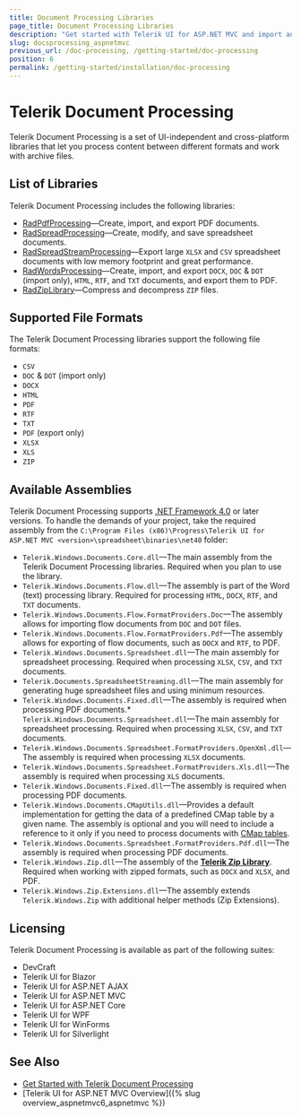 ```yaml
---
title: Document Processing Libraries
page_title: Document Processing Libraries
description: "Get started with Telerik UI for ASP.NET MVC and import and export content between different formats and work with archive files by using Telerik Document Processing."
slug: docsprocessing_aspnetmvc
previous_url: /doc-processing, /getting-started/doc-processing
position: 6
permalink: /getting-started/installation/doc-processing
---
```


# Telerik Document Processing

Telerik Document Processing is a set of UI-independent and cross-platform libraries that let you process content between different formats and work with archive files.

## List of Libraries

Telerik Document Processing includes the following libraries:

* [RadPdfProcessing](https://docs.telerik.com/devtools/document-processing/libraries/radpdfprocessing/overview)&mdash;Create, import, and export PDF documents.
* [RadSpreadProcessing](https://docs.telerik.com/devtools/document-processing/libraries/radspreadprocessing/overview)&mdash;Create, modify, and save spreadsheet documents.
* [RadSpreadStreamProcessing](https://docs.telerik.com/devtools/document-processing/libraries/radspreadstreamprocessing/overview)&mdash;Export large `XLSX` and `CSV` spreadsheet documents with low memory footprint and great performance.
* [RadWordsProcessing](https://docs.telerik.com/devtools/document-processing/libraries/radwordsprocessing/overview)&mdash;Create, import, and export `DOCX`, `DOC` & `DOT` (import only), `HTML`, `RTF`, and `TXT` documents, and export them to PDF.
* [RadZipLibrary](https://docs.telerik.com/devtools/document-processing/libraries/radziplibrary/overview)&mdash;Compress and decompress `ZIP` files.

## Supported File Formats

The Telerik Document Processing libraries support the following file formats:

* `CSV`
* `DOC` & `DOT` (import only)
* `DOCX`
* `HTML`
* `PDF`
* `RTF`
* `TXT`
* `PDF` (export only)
* `XLSX`
* `XLS`
* `ZIP`

## Available Assemblies

Telerik Document Processing supports [.NET Framework 4.0](https://dotnet.microsoft.com/download/dotnet-framework/net40) or later versions. To handle the demands of your project, take the required assembly from the `C:\Program Files (x86)\Progress\Telerik UI for ASP.NET MVC <version>\spreadsheet\binaries\net40` folder:

* `Telerik.Windows.Documents.Core.dll`&mdash;The main assembly from the Telerik Document Processing libraries. Required when you plan to use the library.
* `Telerik.Windows.Documents.Flow.dll`&mdash;The assembly is part of the Word (text) processing library. Required for processing `HTML`, `DOCX`, `RTF`, and `TXT` documents.
* `Telerik.Windows.Documents.Flow.FormatProviders.Doc`&mdash;The assembly allows for importing flow documents from `DOC` and `DOT` files.
* `Telerik.Windows.Documents.Flow.FormatProviders.Pdf`&mdash;The assembly allows for exporting of flow documents, such as `DOCX` and `RTF`, to PDF.
* `Telerik.Windows.Documents.Spreadsheet.dll`&mdash;The main assembly for spreadsheet processing. Required when processing `XLSX`, `CSV`, and `TXT` documents.
* `Telerik.Documents.SpreadsheetStreaming.dll`&mdash;The main assembly for generating huge spreadsheet files and using minimum resources.
* `Telerik.Windows.Documents.Fixed.dll`&mdash;The assembly is required when processing PDF documents.* `Telerik.Windows.Documents.Spreadsheet.dll`&mdash;The main assembly for spreadsheet processing. Required when processing `XLSX`, `CSV`, and `TXT` documents.
* `Telerik.Windows.Documents.Spreadsheet.FormatProviders.OpenXml.dll`&mdash;The assembly is required when processing `XLSX` documents.
* `Telerik.Windows.Documents.Spreadsheet.FormatProviders.Xls.dll`&mdash;The assembly is required when processing `XLS` documents.
* `Telerik.Windows.Documents.Fixed.dll`&mdash;The assembly is required when processing PDF documents.
* `Telerik.Windows.Documents.CMapUtils.dll`&mdash;Provides a default implementation for getting the data of a predefined CMap table by a given name. The assembly is optional and you will need to include a reference to it only if you need to process documents with [CMap tables](https://docs.telerik.com/devtools/document-processing/libraries/radpdfprocessing/concepts/cmaps).
* `Telerik.Windows.Documents.Spreadsheet.FormatProviders.Pdf.dll`&mdash;The assembly is required when processing PDF documents.
* `Telerik.Windows.Zip.dll`&mdash;The assembly of the [**Telerik Zip Library**](https://demos.telerik.com/aspnet-ajax/ziplibrary/examples/overview/defaultcs.aspx). Required when working with zipped formats, such as `DOCX` and `XLSX`, and PDF.
* `Telerik.Windows.Zip.Extensions.dll`&mdash;The assembly extends `Telerik.Windows.Zip` with additional helper methods (Zip Extensions).

## Licensing

Telerik Document Processing is available as part of the following suites:

* DevCraft
* Telerik UI for Blazor
* Telerik UI for ASP.NET AJAX
* Telerik UI for ASP.NET MVC
* Telerik UI for ASP.NET Core
* Telerik UI for WPF
* Telerik UI for WinForms
* Telerik UI for Silverlight

## See Also

* [Get Started with Telerik Document Processing](https://docs.telerik.com/devtools/document-processing/installation-and-deployment/installing-on-your-computer)
* [Telerik UI for ASP.NET MVC Overview]({% slug overview_aspnetmvc6_aspnetmvc %})
